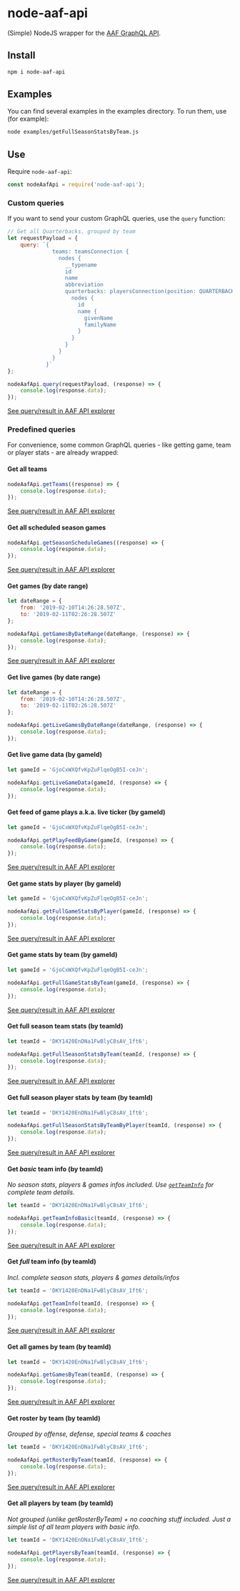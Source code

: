 # node-aaf-api

(Simple) NodeJS wrapper for the [AAF GraphQL API](https://aaf.engineering/introducing-the-aaf-graphql-api/).

## Install

```sh
npm i node-aaf-api
```

## Examples

You can find several examples in the examples directory. To run them, use (for example):

```sh
node examples/getFullSeasonStatsByTeam.js
```

## Use

Require `node-aaf-api`:

```js
const nodeAafApi = require('node-aaf-api');
```

### Custom queries

If you want to send your custom GraphQL queries, use the `query` function:

```js
// Get all Quarterbacks, grouped by team
let requestPayload = {
    query: `{
              teams: teamsConnection {
                nodes {
                  __typename
                  id
                  name
                  abbreviation
                  quarterbacks: playersConnection(position: QUARTERBACK) {
                    nodes {
                      id
                      name {
                        givenName
                        familyName
                      }
                    }
                  }
                }
              }
            }`
};

nodeAafApi.query(requestPayload, (response) => {
    console.log(response.data);
});
```

[See query/result in AAF API explorer][explorer_query]

### Predefined queries

For convenience, some common GraphQL queries - like getting game, team or player stats - are already wrapped:

#### Get all teams

```js
nodeAafApi.getTeams((response) => {
    console.log(response.data);
});
```

[See query/result in AAF API explorer][explorer_getTeams]

#### Get all scheduled season games

```js
nodeAafApi.getSeasonScheduleGames((response) => {
    console.log(response.data);
});
```

[See query/result in AAF API explorer][explorer_getSeasonScheduleGames]

#### Get games (by date range)

```js
let dateRange = {
    from: '2019-02-10T14:26:28.507Z',
    to: '2019-02-11T02:26:28.507Z'
};

nodeAafApi.getGamesByDateRange(dateRange, (response) => {
    console.log(response.data);
});
```

[See query/result in AAF API explorer][explorer_getGamesByDateRange]

#### Get live games (by date range)

```js
let dateRange = {
    from: '2019-02-10T14:26:28.507Z',
    to: '2019-02-11T02:26:28.507Z'
};

nodeAafApi.getLiveGamesByDateRange(dateRange, (response) => {
    console.log(response.data);
});
```

#### Get live game data (by gameId)

```js
let gameId = 'GjoCxWXQfvKpZuFlqeOgB5I-ceJn';

nodeAafApi.getLiveGameData(gameId, (response) => {
    console.log(response.data);
});
```

#### Get feed of game plays a.k.a. live ticker (by gameId)

```js
let gameId = 'GjoCxWXQfvKpZuFlqeOgB5I-ceJn';

nodeAafApi.getPlayFeedByGame(gameId, (response) => {
    console.log(response.data);
});
```

[See query/result in AAF API explorer][explorer_getPlayFeedByGame]

#### Get game stats by player (by gameId)

```js
let gameId = 'GjoCxWXQfvKpZuFlqeOgB5I-ceJn';

nodeAafApi.getFullGameStatsByPlayer(gameId, (response) => {
    console.log(response.data);
});
```

[See query/result in AAF API explorer][explorer_getFullGameStatsByPlayer]

#### Get game stats by team (by gameId)

```js
let gameId = 'GjoCxWXQfvKpZuFlqeOgB5I-ceJn';

nodeAafApi.getFullGameStatsByTeam(gameId, (response) => {
    console.log(response.data);
});
```

[See query/result in AAF API explorer][explorer_getFullGameStatsByTeam]

#### Get full season team stats (by teamId)

```js
let teamId = 'DKY1420EnDNa1FwBlyC8sAV_1ft6';

nodeAafApi.getFullSeasonStatsByTeam(teamId, (response) => {
    console.log(response.data);
});
```

[See query/result in AAF API explorer][explorer_getFullSeasonStatsByTeam]

#### Get full season player stats by team (by teamId)

```js
let teamId = 'DKY1420EnDNa1FwBlyC8sAV_1ft6';

nodeAafApi.getFullSeasonStatsByTeamByPlayer(teamId, (response) => {
    console.log(response.data);
});
```

[See query/result in AAF API explorer][explorer_getFullSeasonStatsByTeamByPlayer]

#### Get _basic_ team info (by teamId)

_No season stats, players & games infos included. Use [`getTeamInfo`](#get-full-team-info-by-teamid) for complete team details._

```js
let teamId = 'DKY1420EnDNa1FwBlyC8sAV_1ft6';

nodeAafApi.getTeamInfoBasic(teamId, (response) => {
    console.log(response.data);
});
```

[See query/result in AAF API explorer][explorer_getTeamInfoBasic]

#### Get _full_ team info (by teamId)

_Incl. complete season stats, players & games details/infos_

```js
let teamId = 'DKY1420EnDNa1FwBlyC8sAV_1ft6';

nodeAafApi.getTeamInfo(teamId, (response) => {
    console.log(response.data);
});
```

[See query/result in AAF API explorer][explorer_getTeamInfo]

#### Get all games by team (by teamId)

```js
let teamId = 'DKY1420EnDNa1FwBlyC8sAV_1ft6';

nodeAafApi.getGamesByTeam(teamId, (response) => {
    console.log(response.data);
});
```

[See query/result in AAF API explorer][explorer_getGamesByTeam]

#### Get roster by team (by teamId)

_Grouped by offense, defense, special teams & coaches_

```js
let teamId = 'DKY1420EnDNa1FwBlyC8sAV_1ft6';

nodeAafApi.getRosterByTeam(teamId, (response) => {
    console.log(response.data);
});
```

[See query/result in AAF API explorer][explorer_getRosterByTeam]

#### Get all players by team (by teamId)

_Not grouped (unlike getRosterByTeam) + no coaching stuff included. Just a simple list of all team players with basic info._

```js
let teamId = 'DKY1420EnDNa1FwBlyC8sAV_1ft6';

nodeAafApi.getPlayersByTeam(teamId, (response) => {
    console.log(response.data);
});
```

[See query/result in AAF API explorer][explorer_getPlayersByTeam]


[explorer_query]: https://api.platform.aaf.com/#query=%7B%0A%20%20teams%3A%20teamsConnection%20%7B%0A%20%20%20%20nodes%20%7B%0A%20%20%20%20%20%20__typename%0A%20%20%20%20%20%20id%0A%20%20%20%20%20%20name%0A%20%20%20%20%20%20abbreviation%0A%20%20%20%20%20%20quarterbacks%3A%20playersConnection(position%3A%20QUARTERBACK)%20%7B%0A%20%20%20%20%20%20%20%20nodes%20%7B%0A%20%20%20%20%20%20%20%20%20%20id%0A%20%20%20%20%20%20%20%20%20%20name%20%7B%0A%20%20%20%20%20%20%20%20%20%20%20%20givenName%0A%20%20%20%20%20%20%20%20%20%20%20%20familyName%0A%20%20%20%20%20%20%20%20%20%20%7D%0A%20%20%20%20%20%20%20%20%7D%0A%20%20%20%20%20%20%7D%0A%20%20%20%20%7D%0A%20%20%7D%0A%7D%0A
[explorer_getTeams]: https://api.platform.aaf.com/#query=query%20getListOfTeamsQuery%20%7B%0A%20%20teams%3A%20teamsConnection%20%7B%0A%20%20%20%20nodes%20%7B%0A%20%20%20%20%20%20...team%0A%20%20%20%20%7D%0A%20%20%7D%0A%7D%0A%0Afragment%20team%20on%20Team%20%7B%0A%20%20id%0A%20%20name%0A%20%20nickname%0A%20%20regionName%0A%20%20abbreviation%0A%20%20colors%0A%20%20avatar%20%7B%0A%20%20%20%20url%0A%20%20%7D%0A%20%20logo%20%7B%0A%20%20%20%20url%0A%20%20%7D%0A%20%20division%20%7B%0A%20%20%20%20id%0A%20%20%20%20name%0A%20%20%7D%0A%20%20seasonRecord%3A%20seasonsConnection(last%3A%201)%20%7B%0A%20%20%20%20edges%20%7B%0A%20%20%20%20%20%20stats%20%7B%0A%20%20%20%20%20%20%20%20gamesWon%0A%20%20%20%20%20%20%20%20gamesLost%0A%20%20%20%20%20%20%20%20gamesPlayed%0A%20%20%20%20%20%20%7D%0A%20%20%20%20%7D%0A%20%20%7D%0A%20%20__typename%0A%7D%0A&operationName=getListOfTeamsQuery
[explorer_getSeasonScheduleGames]: https://api.platform.aaf.com/#query=query%20getSeasonScheduleGamesQuery%20%7B%0A%20%20seasons%3A%20seasonsConnection(last%3A%201)%20%7B%0A%20%20%20%20nodes%20%7B%0A%20%20%20%20%20%20id%0A%20%20%20%20%20%20name%0A%20%20%20%20%20%20games%3A%20gamesConnection(first%3A%2060)%20%7B%0A%20%20%20%20%20%20%20%20nodes%20%7B%0A%20%20%20%20%20%20%20%20%20%20...game%0A%20%20%20%20%20%20%20%20%20%20__typename%0A%20%20%20%20%20%20%20%20%7D%0A%20%20%20%20%20%20%7D%0A%20%20%20%20%20%20__typename%0A%20%20%20%20%7D%0A%20%20%7D%0A%7D%0A%0Afragment%20game%20on%20Game%20%7B%0A%20%20id%0A%20%20timeToBeDetermined%0A%20%20subseason%0A%20%20time%0A%20%20clock%20%7B%0A%20%20%20%20seconds%0A%20%20%20%20time%0A%20%20%20%20__typename%0A%20%20%7D%0A%20%20homeTeam%20%7B%0A%20%20%20%20...team%0A%20%20%7D%0A%20%20awayTeam%20%7B%0A%20%20%20%20...team%0A%20%20%7D%0A%20%20status%20%7B%0A%20%20%20%20awayTeamPoints%0A%20%20%20%20homeTeamPoints%0A%20%20%20%20quarter%0A%20%20%20%20time%0A%20%20%20%20down%0A%20%20%20%20yardsToGo%0A%20%20%20%20phase%0A%20%20%20%20possession%0A%20%20%7D%0A%20%20stadium%20%7B%0A%20%20%20%20id%0A%20%20%20%20name%0A%20%20%20%20address%20%7B%0A%20%20%20%20%20%20postalCode%0A%20%20%20%20%20%20locality%0A%20%20%20%20%20%20administrativeArea%0A%20%20%20%20%20%20line1%0A%20%20%20%20%20%20line2%0A%20%20%20%20%20%20countryCode%0A%20%20%20%20%7D%0A%20%20%7D%0A%20%20ticketingWebsiteURL%0A%20%20availability%20%7B%0A%20%20%20%20shortName%0A%20%20%20%20url%0A%20%20%7D%0A%20%20avStreams%20%7B%0A%20%20%20%20hlsMasterPlaylistURL%0A%20%20%7D%0A%20%20hlsMasterPlaylistURL%0A%20%20__typename%0A%7D%0A%0Afragment%20team%20on%20Team%20%7B%0A%20%20id%0A%20%20name%0A%20%20nickname%0A%20%20regionName%0A%20%20abbreviation%0A%20%20colors%0A%20%20avatar%20%7B%0A%20%20%20%20url%0A%20%20%7D%0A%20%20logo%20%7B%0A%20%20%20%20url%0A%20%20%7D%0A%20%20division%20%7B%0A%20%20%20%20id%0A%20%20%20%20name%0A%20%20%7D%0A%20%20seasonRecord%3A%20seasonsConnection(last%3A%201)%20%7B%0A%20%20%20%20edges%20%7B%0A%20%20%20%20%20%20stats%20%7B%0A%20%20%20%20%20%20%20%20gamesWon%0A%20%20%20%20%20%20%20%20gamesLost%0A%20%20%20%20%20%20%20%20gamesPlayed%0A%20%20%20%20%20%20%7D%0A%20%20%20%20%7D%0A%20%20%7D%0A%20%20__typename%0A%7D%0A&operationName=getSeasonScheduleGamesQuery
[explorer_getGamesByDateRange]: https://api.platform.aaf.com/#query=query%20getListOfGameQuery%20%7B%0A%20%20games%3A%20gamesConnection(first%3A%2050%2C%20atOrAfterTime%3A%20%222019-02-10T23%3A00%3A00.000Z%22%2C%20beforeTime%3A%20%222019-03-31T22%3A59%3A59.999Z%22)%20%7B%0A%20%20%20%20nodes%20%7B%0A%20%20%20%20%20%20...game%0A%20%20%20%20%7D%0A%20%20%20%20__typename%0A%20%20%7D%0A%7D%0A%0Afragment%20game%20on%20Game%20%7B%0A%20%20id%0A%20%20timeToBeDetermined%0A%20%20subseason%0A%20%20time%0A%20%20clock%20%7B%0A%20%20%20%20seconds%0A%20%20%20%20time%0A%20%20%20%20__typename%0A%20%20%7D%0A%20%20homeTeam%20%7B%0A%20%20%20%20...team%0A%20%20%7D%0A%20%20awayTeam%20%7B%0A%20%20%20%20...team%0A%20%20%7D%0A%20%20status%20%7B%0A%20%20%20%20awayTeamPoints%0A%20%20%20%20homeTeamPoints%0A%20%20%20%20quarter%0A%20%20%20%20time%0A%20%20%20%20down%0A%20%20%20%20yardsToGo%0A%20%20%20%20phase%0A%20%20%20%20possession%0A%20%20%7D%0A%20%20stadium%20%7B%0A%20%20%20%20id%0A%20%20%20%20name%0A%20%20%20%20address%20%7B%0A%20%20%20%20%20%20postalCode%0A%20%20%20%20%20%20locality%0A%20%20%20%20%20%20administrativeArea%0A%20%20%20%20%20%20line1%0A%20%20%20%20%20%20line2%0A%20%20%20%20%20%20countryCode%0A%20%20%20%20%7D%0A%20%20%7D%0A%20%20ticketingWebsiteURL%0A%20%20availability%20%7B%0A%20%20%20%20shortName%0A%20%20%20%20url%0A%20%20%7D%0A%20%20avStreams%20%7B%0A%20%20%20%20hlsMasterPlaylistURL%0A%20%20%7D%0A%20%20hlsMasterPlaylistURL%0A%20%20__typename%0A%7D%0A%0Afragment%20team%20on%20Team%20%7B%0A%20%20id%0A%20%20name%0A%20%20nickname%0A%20%20regionName%0A%20%20abbreviation%0A%20%20colors%0A%20%20avatar%20%7B%0A%20%20%20%20url%0A%20%20%7D%0A%20%20logo%20%7B%0A%20%20%20%20url%0A%20%20%7D%0A%20%20division%20%7B%0A%20%20%20%20id%0A%20%20%20%20name%0A%20%20%7D%0A%20%20seasonRecord%3A%20seasonsConnection(last%3A%201)%20%7B%0A%20%20%20%20edges%20%7B%0A%20%20%20%20%20%20stats%20%7B%0A%20%20%20%20%20%20%20%20gamesWon%0A%20%20%20%20%20%20%20%20gamesLost%0A%20%20%20%20%20%20%20%20gamesPlayed%0A%20%20%20%20%20%20%7D%0A%20%20%20%20%7D%0A%20%20%7D%0A%20%20__typename%0A%7D%0A&operationName=getListOfGameQuery
[explorer_getPlayFeedByGame]: https://api.platform.aaf.com/#operationName=getPlayFeedByGame&query=query%20getPlayFeedByGame%20%7B%0A%20%20node(id%3A%20%22GjoCxWXQfvKpZuFlqeOgB5I-ceJn%22)%20%7B%0A%20%20%20%20...%20on%20Game%20%7B%0A%20%20%20%20%20%20__typename%0A%20%20%20%20%20%20id%0A%20%20%20%20%20%20homeTeam%20%7B%0A%20%20%20%20%20%20%20%20...teamIdNameAbbr%0A%20%20%20%20%20%20%7D%0A%20%20%20%20%20%20awayTeam%20%7B%0A%20%20%20%20%20%20%20%20...teamIdNameAbbr%0A%20%20%20%20%20%20%7D%0A%20%20%20%20%20%20plays%3A%20playsConnection(first%3A%201000)%20%7B%0A%20%20%20%20%20%20%20%20nodes%20%7B%0A%20%20%20%20%20%20%20%20%20%20...liveGamePlayFragment%0A%20%20%20%20%20%20%20%20%7D%0A%20%20%20%20%20%20%7D%0A%20%20%20%20%20%20subseason%0A%20%20%20%20%20%20status%20%7B%0A%20%20%20%20%20%20%20%20homeTeamPoints%0A%20%20%20%20%20%20%20%20awayTeamPoints%0A%20%20%20%20%20%20%20%20phase%0A%20%20%20%20%20%20%7D%0A%20%20%20%20%20%20time%0A%20%20%20%20%7D%0A%20%20%7D%0A%7D%0A%0Afragment%20liveGamePlayFragment%20on%20Play%20%7B%0A%20%20time%0A%20%20description%0A%20%20isComplete%0A%20%20down%0A%20%20yardsToGo%0A%20%20isConversion%0A%20%20gameClockSeconds%0A%20%20possession%0A%20%20quarter%0A%20%20yardLineTeam%0A%20%20yardLine%0A%20%20sequence%0A%20%20__typename%0A%7D%0A%0Afragment%20teamIdNameAbbr%20on%20Team%20%7B%0A%20%20id%0A%20%20name%0A%20%20abbreviation%0A%7D%0A
[explorer_getFullGameStatsByPlayer]: https://api.platform.aaf.com/#operationName=getFullGameStatsByPlayer&query=query%20getFullGameStatsByPlayer%20%7B%0A%20%20node(id%3A%20%22GjoCxWXQfvKpZuFlqeOgB5I-ceJn%22)%20%7B%0A%20%20%20%20...%20on%20Game%20%7B%0A%20%20%20%20%20%20__typename%0A%20%20%20%20%20%20id%0A%20%20%20%20%20%20homeTeam%20%7B%0A%20%20%20%20%20%20%20%20...teamIdNameAbbr%0A%20%20%20%20%20%20%7D%0A%20%20%20%20%20%20awayTeam%20%7B%0A%20%20%20%20%20%20%20%20...teamIdNameAbbr%0A%20%20%20%20%20%20%7D%0A%20%20%20%20%20%20subseason%0A%20%20%20%20%20%20status%20%7B%0A%20%20%20%20%20%20%20%20homeTeamPoints%0A%20%20%20%20%20%20%20%20awayTeamPoints%0A%20%20%20%20%20%20%20%20phase%0A%20%20%20%20%20%20%7D%0A%20%20%20%20%20%20time%0A%20%20%20%20%20%20players%3A%20playersConnection(first%3A%20500)%20%7B%0A%20%20%20%20%20%20%20%20edges%20%7B%0A%20%20%20%20%20%20%20%20%20%20node%20%7B%0A%20%20%20%20%20%20%20%20%20%20%20%20...player%0A%20%20%20%20%20%20%20%20%20%20%7D%0A%20%20%20%20%20%20%20%20%20%20team%20%7B%0A%20%20%20%20%20%20%20%20%20%20%20%20...teamIdNameAbbr%0A%20%20%20%20%20%20%20%20%20%20%7D%0A%20%20%20%20%20%20%20%20%20%20stats%20%7B%0A%20%20%20%20%20%20%20%20%20%20%20%20...playerStats%0A%20%20%20%20%20%20%20%20%20%20%7D%0A%20%20%20%20%20%20%20%20%7D%0A%20%20%20%20%20%20%7D%0A%20%20%20%20%7D%0A%20%20%7D%0A%7D%0A%0Afragment%20teamIdNameAbbr%20on%20Team%20%7B%0A%20%20id%0A%20%20name%0A%20%20abbreviation%0A%7D%0A%0Afragment%20player%20on%20Player%20%7B%0A%20%20id%0A%20%20avatar%20%7B%0A%20%20%20%20url%0A%20%20%7D%0A%20%20name%20%7B%0A%20%20%20%20givenName%0A%20%20%20%20familyName%0A%20%20%7D%0A%20%20platoon%0A%20%20position%0A%20%20jerseyNumber%0A%20%20heightMillimeters%0A%20%20weightGrams%0A%7D%0A%0Afragment%20playerStats%20on%20PlayerStats%20%7B%0A%20%20assistedTackles%0A%20%20fieldGoalsAttempted%0A%20%20fieldGoalsBlocked%0A%20%20fieldGoalsLongestMade%0A%20%20fieldGoalsMade%0A%20%20fumbles%0A%20%20fumblesRecovered%0A%20%20gamesPlayed%0A%20%20interceptionReturns%0A%20%20miscellaneousAssistedTackles%0A%20%20miscellaneousFumblesRecovered%0A%20%20miscellaneousOpponentFumblesForced%0A%20%20miscellaneousOpponentFumblesRecovered%0A%20%20miscellaneousOwnFumblesRecovered%0A%20%20miscellaneousTackleAssists%0A%20%20miscellaneousTackles%0A%20%20opponentFumblesForced%0A%20%20opponentFumblesRecovered%0A%20%20opposingFieldGoalsBlocked%0A%20%20ownFumblesRecovered%0A%20%20passDefenses%0A%20%20passesAttempted%0A%20%20passesCompleted%0A%20%20passesIntercepted%0A%20%20passingTouchdowns%0A%20%20passingYards%0A%20%20puntingLongestKick%0A%20%20puntingYards%0A%20%20puntingYardsNet%0A%20%20puntsAttempted%0A%20%20quarterbackHits%0A%20%20receivingLongestGain%0A%20%20receivingTouchdowns%0A%20%20receivingYards%0A%20%20receptions%0A%20%20rushesAttempted%0A%20%20rushingLongestGain%0A%20%20rushingTouchdowns%0A%20%20rushingYards%0A%20%20sackYardsGained%0A%20%20sacks%0A%20%20specialTeamsAssistedTackles%0A%20%20specialTeamsFumblesRecovered%0A%20%20specialTeamsOpponentFumblesForced%0A%20%20specialTeamsOpponentFumblesRecovered%0A%20%20specialTeamsOwnFumblesRecovered%0A%20%20specialTeamsTackleAssists%0A%20%20specialTeamsTackles%0A%20%20tackleAssists%0A%20%20tackles%0A%20%20tacklesForLoss%0A%20%20timesSacked%0A%20%20twoPointConversionsCompleted%0A%20%20__typename%0A%7D%0A
[explorer_getFullGameStatsByTeam]: https://api.platform.aaf.com/#operationName=getFullGameStatsByTeam&query=query%20getFullGameStatsByTeam%20%7B%0A%20%20node(id%3A%20%22GjoCxWXQfvKpZuFlqeOgB5I-ceJn%22)%20%7B%0A%20%20%20%20...%20on%20Game%20%7B%0A%20%20%20%20%20%20__typename%0A%20%20%20%20%20%20id%0A%20%20%20%20%20%20homeTeam%20%7B%0A%20%20%20%20%20%20%20%20...teamIdNameAbbr%0A%20%20%20%20%20%20%7D%0A%20%20%20%20%20%20homeTeamEdge%20%7B%0A%20%20%20%20%20%20%20%20...teamEdge%0A%20%20%20%20%20%20%7D%0A%20%20%20%20%20%20awayTeam%20%7B%0A%20%20%20%20%20%20%20%20...teamIdNameAbbr%0A%20%20%20%20%20%20%7D%0A%20%20%20%20%20%20awayTeamEdge%20%7B%0A%20%20%20%20%20%20%20%20...teamEdge%0A%20%20%20%20%20%20%7D%0A%20%20%20%20%20%20subseason%0A%20%20%20%20%20%20status%20%7B%0A%20%20%20%20%20%20%20%20homeTeamPoints%0A%20%20%20%20%20%20%20%20awayTeamPoints%0A%20%20%20%20%20%20%20%20phase%0A%20%20%20%20%20%20%7D%0A%20%20%20%20%20%20time%0A%20%20%20%20%7D%0A%20%20%7D%0A%7D%0A%0Afragment%20teamIdNameAbbr%20on%20Team%20%7B%0A%20%20id%0A%20%20name%0A%20%20abbreviation%0A%7D%0A%0Afragment%20teamEdge%20on%20GameTeamEdge%20%7B%0A%20%20stats%20%7B%0A%20%20%20%20gamesWon%0A%20%20%20%20gamesLost%0A%20%20%20%20gamesPlayed%0A%20%20%20%20points%0A%20%20%20%20rushingPlays%0A%20%20%20%20rushingYardsNet%0A%20%20%20%20passingPlays%0A%20%20%20%20passesAttempted%0A%20%20%20%20passesCompleted%0A%20%20%20%20passesIntercepted%0A%20%20%20%20passingYardsNet%0A%20%20%20%20passingYardsGross%0A%20%20%20%20firstDownsByPassing%0A%20%20%20%20firstDownsByPenalty%0A%20%20%20%20firstDownsByRushing%0A%20%20%20%20thirdDownsConverted%0A%20%20%20%20thirdDownsUnconverted%0A%20%20%20%20fourthDownsConverted%0A%20%20%20%20fourthDownsUnconverted%0A%20%20%20%20fumbles%0A%20%20%20%20ownFumblesRecovered%0A%20%20%20%20turnovers%0A%20%20%20%20timesSacked%0A%20%20%20%20sackYardsLost%0A%20%20%20%20averageYardsPerPlay%0A%20%20%20%20averageTimeOfPossessionPerGameMilliseconds%0A%20%20%20%20timeOfPossessionMilliseconds%0A%20%20%20%20twoPointConversionsAttempted%0A%20%20%20%20twoPointConversionsCompleted%0A%20%20%20%20twoPointConversionCompletionPercentage%0A%20%20%20%20interceptionReturns%0A%20%20%7D%0A%7D%0A
[explorer_getFullSeasonStatsByTeam]: https://api.platform.aaf.com/#operationName=getFullGameStatsByTeam&query=query%20getFullGameStatsByTeam%20%7B%0A%20%20node(id%3A%20%22GjoCxWXQfvKpZuFlqeOgB5I-ceJn%22)%20%7B%0A%20%20%20%20...%20on%20Game%20%7B%0A%20%20%20%20%20%20__typename%0A%20%20%20%20%20%20id%0A%20%20%20%20%20%20homeTeam%20%7B%0A%20%20%20%20%20%20%20%20...teamIdNameAbbr%0A%20%20%20%20%20%20%7D%0A%20%20%20%20%20%20homeTeamEdge%20%7B%0A%20%20%20%20%20%20%20%20...teamEdge%0A%20%20%20%20%20%20%7D%0A%20%20%20%20%20%20awayTeam%20%7B%0A%20%20%20%20%20%20%20%20...teamIdNameAbbr%0A%20%20%20%20%20%20%7D%0A%20%20%20%20%20%20awayTeamEdge%20%7B%0A%20%20%20%20%20%20%20%20...teamEdge%0A%20%20%20%20%20%20%7D%0A%20%20%20%20%20%20subseason%0A%20%20%20%20%20%20status%20%7B%0A%20%20%20%20%20%20%20%20homeTeamPoints%0A%20%20%20%20%20%20%20%20awayTeamPoints%0A%20%20%20%20%20%20%20%20phase%0A%20%20%20%20%20%20%7D%0A%20%20%20%20%20%20time%0A%20%20%20%20%7D%0A%20%20%7D%0A%7D%0A%0Afragment%20teamIdNameAbbr%20on%20Team%20%7B%0A%20%20id%0A%20%20name%0A%20%20abbreviation%0A%7D%0A%0Afragment%20teamEdge%20on%20GameTeamEdge%20%7B%0A%20%20stats%20%7B%0A%20%20%20%20gamesWon%0A%20%20%20%20gamesLost%0A%20%20%20%20gamesPlayed%0A%20%20%20%20points%0A%20%20%20%20rushingPlays%0A%20%20%20%20rushingYardsNet%0A%20%20%20%20passingPlays%0A%20%20%20%20passesAttempted%0A%20%20%20%20passesCompleted%0A%20%20%20%20passesIntercepted%0A%20%20%20%20passingYardsNet%0A%20%20%20%20passingYardsGross%0A%20%20%20%20firstDownsByPassing%0A%20%20%20%20firstDownsByPenalty%0A%20%20%20%20firstDownsByRushing%0A%20%20%20%20thirdDownsConverted%0A%20%20%20%20thirdDownsUnconverted%0A%20%20%20%20fourthDownsConverted%0A%20%20%20%20fourthDownsUnconverted%0A%20%20%20%20fumbles%0A%20%20%20%20ownFumblesRecovered%0A%20%20%20%20turnovers%0A%20%20%20%20timesSacked%0A%20%20%20%20sackYardsLost%0A%20%20%20%20averageYardsPerPlay%0A%20%20%20%20averageTimeOfPossessionPerGameMilliseconds%0A%20%20%20%20timeOfPossessionMilliseconds%0A%20%20%20%20twoPointConversionsAttempted%0A%20%20%20%20twoPointConversionsCompleted%0A%20%20%20%20twoPointConversionCompletionPercentage%0A%20%20%20%20interceptionReturns%0A%20%20%7D%0A%7D%0A
[explorer_getFullSeasonStatsByTeamByPlayer]: https://api.platform.aaf.com/#operationName=getTeamPlayersSeasonStats&query=query%20getTeamPlayersSeasonStats%20%7B%0A%20%20node(id%3A%20%22DKY1420EnDNa1FwBlyC8sAV_1ft6%22)%20%7B%0A%20%20%20%20...%20on%20Team%20%7B%0A%20%20%20%20%20%20...teamIdNameAbbr%0A%20%20%20%20%20%20seasonsConnection(last%3A%201)%20%7B%0A%20%20%20%20%20%20%20%20edges%20%7B%0A%20%20%20%20%20%20%20%20%20%20stats%20%7B%0A%20%20%20%20%20%20%20%20%20%20%20%20passingYardsGross%0A%20%20%20%20%20%20%20%20%20%20%20%20passingYardsNet%0A%20%20%20%20%20%20%20%20%20%20%20%20rushingYardsNet%0A%20%20%20%20%20%20%20%20%20%20%20%20gamesWon%0A%20%20%20%20%20%20%20%20%20%20%20%20gamesLost%0A%20%20%20%20%20%20%20%20%20%20%20%20gamesPlayed%0A%20%20%20%20%20%20%20%20%20%20%20%20__typename%0A%20%20%20%20%20%20%20%20%20%20%7D%0A%20%20%20%20%20%20%20%20%20%20__typename%0A%20%20%20%20%20%20%20%20%7D%0A%20%20%20%20%20%20%20%20__typename%0A%20%20%20%20%20%20%7D%0A%20%20%20%20%20%20players%3A%20playersConnection(first%3A%201000)%20%7B%0A%20%20%20%20%20%20%20%20nodes%20%7B%0A%20%20%20%20%20%20%20%20%20%20...player%0A%20%20%20%20%20%20%20%20%20%20seasonsConnection(last%3A%201)%20%7B%0A%20%20%20%20%20%20%20%20%20%20%20%20edges%20%7B%0A%20%20%20%20%20%20%20%20%20%20%20%20%20%20stats%20%7B%0A%20%20%20%20%20%20%20%20%20%20%20%20%20%20%20%20...playerStats%0A%20%20%20%20%20%20%20%20%20%20%20%20%20%20%20%20__typename%0A%20%20%20%20%20%20%20%20%20%20%20%20%20%20%7D%0A%20%20%20%20%20%20%20%20%20%20%20%20%20%20__typename%0A%20%20%20%20%20%20%20%20%20%20%20%20%7D%0A%20%20%20%20%20%20%20%20%20%20%20%20__typename%0A%20%20%20%20%20%20%20%20%20%20%7D%0A%20%20%20%20%20%20%20%20%20%20__typename%0A%20%20%20%20%20%20%20%20%7D%0A%20%20%20%20%20%20%20%20__typename%0A%20%20%20%20%20%20%7D%0A%20%20%20%20%20%20__typename%0A%20%20%20%20%7D%0A%20%20%20%20__typename%0A%20%20%7D%0A%7D%0A%0Afragment%20teamIdNameAbbr%20on%20Team%20%7B%0A%20%20id%0A%20%20name%0A%20%20abbreviation%0A%7D%0A%0Afragment%20player%20on%20Player%20%7B%0A%20%20id%0A%20%20avatar%20%7B%0A%20%20%20%20url%0A%20%20%7D%0A%20%20name%20%7B%0A%20%20%20%20givenName%0A%20%20%20%20familyName%0A%20%20%7D%0A%20%20platoon%0A%20%20position%0A%20%20jerseyNumber%0A%20%20heightMillimeters%0A%20%20weightGrams%0A%7D%0A%0Afragment%20playerStats%20on%20PlayerStats%20%7B%0A%20%20assistedTackles%0A%20%20fieldGoalsAttempted%0A%20%20fieldGoalsBlocked%0A%20%20fieldGoalsLongestMade%0A%20%20fieldGoalsMade%0A%20%20fumbles%0A%20%20fumblesRecovered%0A%20%20gamesPlayed%0A%20%20interceptionReturns%0A%20%20miscellaneousAssistedTackles%0A%20%20miscellaneousFumblesRecovered%0A%20%20miscellaneousOpponentFumblesForced%0A%20%20miscellaneousOpponentFumblesRecovered%0A%20%20miscellaneousOwnFumblesRecovered%0A%20%20miscellaneousTackleAssists%0A%20%20miscellaneousTackles%0A%20%20opponentFumblesForced%0A%20%20opponentFumblesRecovered%0A%20%20opposingFieldGoalsBlocked%0A%20%20ownFumblesRecovered%0A%20%20passDefenses%0A%20%20passesAttempted%0A%20%20passesCompleted%0A%20%20passesIntercepted%0A%20%20passingTouchdowns%0A%20%20passingYards%0A%20%20puntingLongestKick%0A%20%20puntingYards%0A%20%20puntingYardsNet%0A%20%20puntsAttempted%0A%20%20quarterbackHits%0A%20%20receivingLongestGain%0A%20%20receivingTouchdowns%0A%20%20receivingYards%0A%20%20receptions%0A%20%20rushesAttempted%0A%20%20rushingLongestGain%0A%20%20rushingTouchdowns%0A%20%20rushingYards%0A%20%20sackYardsGained%0A%20%20sacks%0A%20%20specialTeamsAssistedTackles%0A%20%20specialTeamsFumblesRecovered%0A%20%20specialTeamsOpponentFumblesForced%0A%20%20specialTeamsOpponentFumblesRecovered%0A%20%20specialTeamsOwnFumblesRecovered%0A%20%20specialTeamsTackleAssists%0A%20%20specialTeamsTackles%0A%20%20tackleAssists%0A%20%20tackles%0A%20%20tacklesForLoss%0A%20%20timesSacked%0A%20%20twoPointConversionsCompleted%0A%20%20__typename%0A%7D%0A
[explorer_getTeamInfoBasic]: https://api.platform.aaf.com/#operationName=getTeamInfoBasic&query=query%20getTeamInfoBasic%20%7B%0A%20%20node(id%3A%20%22DKY1420EnDNa1FwBlyC8sAV_1ft6%22)%20%7B%0A%20%20%20%20...%20on%20Team%20%7B%0A%20%20%20%20%20%20...teamInformationFragment%0A%20%20%20%20%20%20__typename%0A%20%20%20%20%7D%0A%20%20%7D%0A%7D%0A%0Afragment%20teamInformationFragment%20on%20Team%20%7B%0A%20%20...team%0A%20%20facebookHandle%0A%20%20twitterHandle%0A%20%20instagramHandle%0A%20%20shopWebsiteURL%0A%20%20coach%20%7B%0A%20%20%20%20id%0A%20%20%20%20name%20%7B%0A%20%20%20%20%20%20givenName%0A%20%20%20%20%20%20familyName%0A%20%20%20%20%7D%0A%20%20%20%20title%0A%20%20%7D%0A%20%20stadium%20%7B%0A%20%20%20%20id%0A%20%20%20%20name%0A%20%20%7D%0A%20%20__typename%0A%7D%0A%0Afragment%20team%20on%20Team%20%7B%0A%20%20id%0A%20%20name%0A%20%20nickname%0A%20%20regionName%0A%20%20abbreviation%0A%20%20colors%0A%20%20avatar%20%7B%0A%20%20%20%20url%0A%20%20%7D%0A%20%20logo%20%7B%0A%20%20%20%20url%0A%20%20%7D%0A%20%20division%20%7B%0A%20%20%20%20id%0A%20%20%20%20name%0A%20%20%7D%0A%20%20seasonRecord%3A%20seasonsConnection(last%3A%201)%20%7B%0A%20%20%20%20edges%20%7B%0A%20%20%20%20%20%20stats%20%7B%0A%20%20%20%20%20%20%20%20gamesWon%0A%20%20%20%20%20%20%20%20gamesLost%0A%20%20%20%20%20%20%20%20gamesPlayed%0A%20%20%20%20%20%20%7D%0A%20%20%20%20%7D%0A%20%20%7D%0A%20%20__typename%0A%7D%0A
[explorer_getTeamInfo]: https://api.platform.aaf.com/#operationName=getTeamInfo&query=query%20getTeamInfo%20%7B%0A%20%20node(id%3A%20%22DKY1420EnDNa1FwBlyC8sAV_1ft6%22)%20%7B%0A%20%20%20%20...%20on%20Team%20%7B%0A%20%20%20%20%20%20...teamInformationFragment%0A%20%20%20%20%20%20__typename%0A%20%20%20%20%7D%0A%20%20%20%20__typename%0A%20%20%7D%0A%7D%0A%0Afragment%20teamInformationFragment%20on%20Team%20%7B%0A%20%20...team%0A%20%20facebookHandle%0A%20%20twitterHandle%0A%20%20instagramHandle%0A%20%20shopWebsiteURL%0A%20%20lightWordmark%3A%20wordmark(style%3A%20LIGHT_BACKGROUND)%20%7B%0A%20%20%20%20url%0A%20%20%7D%0A%20%20darkWordmark%3A%20wordmark(style%3A%20DARK_BACKGROUND)%20%7B%0A%20%20%20%20url%0A%20%20%7D%0A%20%20coach%20%7B%0A%20%20%20%20id%0A%20%20%20%20name%20%7B%0A%20%20%20%20%20%20givenName%0A%20%20%20%20%20%20familyName%0A%20%20%20%20%7D%0A%20%20%20%20title%0A%20%20%7D%0A%20%20stadium%20%7B%0A%20%20%20%20id%0A%20%20%20%20name%0A%20%20%20%20address%20%7B%0A%20%20%20%20%20%20postalCode%0A%20%20%20%20%20%20locality%0A%20%20%20%20%20%20administrativeArea%0A%20%20%20%20%20%20line1%0A%20%20%20%20%20%20line2%0A%20%20%20%20%20%20countryCode%0A%20%20%20%20%7D%0A%20%20%7D%0A%20%20games%3A%20gamesConnection%20%7B%0A%20%20%20%20edges%20%7B%0A%20%20%20%20%20%20node%20%7B%0A%20%20%20%20%20%20%20%20...game%0A%20%20%20%20%20%20%7D%0A%20%20%20%20%7D%0A%20%20%7D%0A%20%20players%3A%20playersConnection(first%3A%20500)%20%7B%0A%20%20%20%20edges%20%7B%0A%20%20%20%20%20%20node%20%7B%0A%20%20%20%20%20%20%20%20...player%0A%20%20%20%20%20%20%7D%0A%20%20%20%20%7D%0A%20%20%7D%0A%20%20seasonStats%3A%20seasonsConnection(last%3A%201)%20%7B%0A%20%20%20%20edges%20%7B%0A%20%20%20%20%20%20stats%20%7B%0A%20%20%20%20%20%20%20%20gamesWon%0A%20%20%20%20%20%20%20%20gamesLost%0A%20%20%20%20%20%20%20%20gamesPlayed%0A%20%20%20%20%20%20%20%20rushingPlays%0A%20%20%20%20%20%20%20%20rushingYardsNet%0A%20%20%20%20%20%20%20%20passingPlays%0A%20%20%20%20%20%20%20%20passesAttempted%0A%20%20%20%20%20%20%20%20passesCompleted%0A%20%20%20%20%20%20%20%20passesIntercepted%0A%20%20%20%20%20%20%20%20passingYardsNet%0A%20%20%20%20%20%20%20%20passingYardsGross%0A%20%20%20%20%20%20%20%20firstDownsByPassing%0A%20%20%20%20%20%20%20%20firstDownsByPenalty%0A%20%20%20%20%20%20%20%20firstDownsByRushing%0A%20%20%20%20%20%20%20%20thirdDownsConverted%0A%20%20%20%20%20%20%20%20thirdDownsUnconverted%0A%20%20%20%20%20%20%20%20fourthDownsConverted%0A%20%20%20%20%20%20%20%20fourthDownsUnconverted%0A%20%20%20%20%20%20%20%20fumbles%0A%20%20%20%20%20%20%20%20ownFumblesRecovered%0A%20%20%20%20%20%20%20%20turnovers%0A%20%20%20%20%20%20%20%20timesSacked%0A%20%20%20%20%20%20%20%20sackYardsLost%0A%20%20%20%20%20%20%20%20averageYardsPerPlay%0A%20%20%20%20%20%20%20%20averagePointsPerGame%0A%20%20%20%20%20%20%20%20averageTurnoversPerGame%0A%20%20%20%20%20%20%20%20averageTimesSackedPerGame%0A%20%20%20%20%20%20%20%20averagePassingYardsNetPerGame%0A%20%20%20%20%20%20%20%20averageRushingYardsNetPerGame%0A%20%20%20%20%20%20%20%20averageTimeOfPossessionPerGameMilliseconds%0A%20%20%20%20%20%20%20%20timeOfPossessionMilliseconds%0A%20%20%20%20%20%20%20%20twoPointConversionsAttempted%0A%20%20%20%20%20%20%20%20twoPointConversionsCompleted%0A%20%20%20%20%20%20%20%20twoPointConversionCompletionPercentage%0A%20%20%20%20%20%20%20%20points%0A%20%20%20%20%20%20%7D%0A%20%20%20%20%7D%0A%20%20%7D%0A%20%20__typename%0A%7D%0A%0Afragment%20team%20on%20Team%20%7B%0A%20%20id%0A%20%20name%0A%20%20nickname%0A%20%20regionName%0A%20%20abbreviation%0A%20%20colors%0A%20%20avatar%20%7B%0A%20%20%20%20url%0A%20%20%7D%0A%20%20logo%20%7B%0A%20%20%20%20url%0A%20%20%7D%0A%20%20division%20%7B%0A%20%20%20%20id%0A%20%20%20%20name%0A%20%20%7D%0A%20%20seasonRecord%3A%20seasonsConnection(last%3A%201)%20%7B%0A%20%20%20%20edges%20%7B%0A%20%20%20%20%20%20stats%20%7B%0A%20%20%20%20%20%20%20%20gamesWon%0A%20%20%20%20%20%20%20%20gamesLost%0A%20%20%20%20%20%20%20%20gamesPlayed%0A%20%20%20%20%20%20%7D%0A%20%20%20%20%7D%0A%20%20%7D%0A%20%20__typename%0A%7D%0A%0Afragment%20game%20on%20Game%20%7B%0A%20%20id%0A%20%20timeToBeDetermined%0A%20%20subseason%0A%20%20time%0A%20%20clock%20%7B%0A%20%20%20%20seconds%0A%20%20%20%20time%0A%20%20%20%20__typename%0A%20%20%7D%0A%20%20homeTeam%20%7B%0A%20%20%20%20...team%0A%20%20%7D%0A%20%20awayTeam%20%7B%0A%20%20%20%20...team%0A%20%20%7D%0A%20%20status%20%7B%0A%20%20%20%20awayTeamPoints%0A%20%20%20%20homeTeamPoints%0A%20%20%20%20quarter%0A%20%20%20%20time%0A%20%20%20%20down%0A%20%20%20%20yardsToGo%0A%20%20%20%20phase%0A%20%20%20%20possession%0A%20%20%7D%0A%20%20stadium%20%7B%0A%20%20%20%20id%0A%20%20%20%20name%0A%20%20%20%20address%20%7B%0A%20%20%20%20%20%20postalCode%0A%20%20%20%20%20%20locality%0A%20%20%20%20%20%20administrativeArea%0A%20%20%20%20%20%20line1%0A%20%20%20%20%20%20line2%0A%20%20%20%20%20%20countryCode%0A%20%20%20%20%7D%0A%20%20%7D%0A%20%20ticketingWebsiteURL%0A%20%20availability%20%7B%0A%20%20%20%20shortName%0A%20%20%20%20url%0A%20%20%7D%0A%20%20avStreams%20%7B%0A%20%20%20%20hlsMasterPlaylistURL%0A%20%20%7D%0A%20%20hlsMasterPlaylistURL%0A%20%20__typename%0A%7D%0A%0Afragment%20player%20on%20Player%20%7B%0A%20%20id%0A%20%20avatar%20%7B%0A%20%20%20%20url%0A%20%20%7D%0A%20%20name%20%7B%0A%20%20%20%20givenName%0A%20%20%20%20familyName%0A%20%20%7D%0A%20%20platoon%0A%20%20position%0A%20%20jerseyNumber%0A%20%20heightMillimeters%0A%20%20weightGrams%0A%7D%0A
[explorer_getGamesByTeam]: https://api.platform.aaf.com/#operationName=getGamesByTeam&query=query%20getGamesByTeam%20%7B%0A%20%20node(id%3A%20%22DKY1420EnDNa1FwBlyC8sAV_1ft6%22)%20%7B%0A%20%20%20%20...%20on%20Team%20%7B%0A%20%20%20%20%20%20...teamInformationFragment%0A%20%20%20%20%20%20seasonRecord%3A%20seasonsConnection(last%3A%201)%20%7B%0A%20%20%20%20%20%20%20%20edges%20%7B%0A%20%20%20%20%20%20%20%20%20%20stats%20%7B%0A%20%20%20%20%20%20%20%20%20%20%20%20gamesWon%0A%20%20%20%20%20%20%20%20%20%20%20%20gamesLost%0A%20%20%20%20%20%20%20%20%20%20%20%20gamesPlayed%0A%20%20%20%20%20%20%20%20%20%20%7D%0A%20%20%20%20%20%20%20%20%7D%0A%20%20%20%20%20%20%7D%0A%20%20%20%20%20%20__typename%0A%20%20%20%20%7D%0A%20%20%20%20__typename%0A%20%20%7D%0A%7D%0A%0Afragment%20teamInformationFragment%20on%20Team%20%7B%0A%20%20...teamIdNameAbbr%0A%20%20division%20%7B%0A%20%20%20%20name%0A%20%20%7D%0A%20%20games%3A%20gamesConnection%20%7B%0A%20%20%20%20edges%20%7B%0A%20%20%20%20%20%20node%20%7B%0A%20%20%20%20%20%20%20%20__typename%0A%20%20%20%20%20%20%20%20id%0A%20%20%20%20%20%20%20%20availability%20%7B%0A%20%20%20%20%20%20%20%20%20%20shortName%0A%20%20%20%20%20%20%20%20%20%20url%0A%20%20%20%20%20%20%20%20%7D%0A%20%20%20%20%20%20%20%20time%0A%20%20%20%20%20%20%20%20awayTeam%20%7B%0A%20%20%20%20%20%20%20%20%20%20...teamIdNameAbbr%0A%20%20%20%20%20%20%20%20%7D%0A%20%20%20%20%20%20%20%20homeTeam%20%7B%0A%20%20%20%20%20%20%20%20%20%20...teamIdNameAbbr%0A%20%20%20%20%20%20%20%20%7D%0A%20%20%20%20%20%20%20%20subseason%0A%20%20%20%20%20%20%20%20status%20%7B%0A%20%20%20%20%20%20%20%20%20%20homeTeamPoints%0A%20%20%20%20%20%20%20%20%20%20awayTeamPoints%0A%20%20%20%20%20%20%20%20%20%20phase%0A%20%20%20%20%20%20%20%20%7D%0A%20%20%20%20%20%20%20%20stadium%20%7B%0A%20%20%20%20%20%20%20%20%20%20id%0A%20%20%20%20%20%20%20%20%20%20name%0A%20%20%20%20%20%20%20%20%7D%0A%20%20%20%20%20%20%7D%0A%20%20%20%20%7D%0A%20%20%7D%0A%20%20__typename%0A%7D%0A%0Afragment%20teamIdNameAbbr%20on%20Team%20%7B%0A%20%20id%0A%20%20name%0A%20%20abbreviation%0A%7D%0A
[explorer_getRosterByTeam]: https://api.platform.aaf.com/#operationName=getTeamRosterListQuery&query=query%20getTeamRosterListQuery%20%7B%0A%20%20node(id%3A%20%22DKY1420EnDNa1FwBlyC8sAV_1ft6%22)%20%7B%0A%20%20%20%20...%20on%20Team%20%7B%0A%20%20%20%20%20%20...teamIdNameAbbr%0A%20%20%20%20%20%20offense%3A%20playersConnection(first%3A%20100%2C%20platoon%3A%20OFFENSE)%20%7B%0A%20%20%20%20%20%20%20%20nodes%20%7B%0A%20%20%20%20%20%20%20%20%20%20...playerRosterFragment%0A%20%20%20%20%20%20%20%20%20%20__typename%0A%20%20%20%20%20%20%20%20%7D%0A%20%20%20%20%20%20%7D%0A%20%20%20%20%20%20defense%3A%20playersConnection(first%3A%20100%2C%20platoon%3A%20DEFENSE)%20%7B%0A%20%20%20%20%20%20%20%20nodes%20%7B%0A%20%20%20%20%20%20%20%20%20%20...playerRosterFragment%0A%20%20%20%20%20%20%20%20%20%20__typename%0A%20%20%20%20%20%20%20%20%7D%0A%20%20%20%20%20%20%7D%0A%20%20%20%20%20%20specialTeams%3A%20playersConnection(first%3A%20100%2C%20platoon%3A%20SPECIAL_TEAMS)%20%7B%0A%20%20%20%20%20%20%20%20nodes%20%7B%0A%20%20%20%20%20%20%20%20%20%20...playerRosterFragment%0A%20%20%20%20%20%20%20%20%20%20__typename%0A%20%20%20%20%20%20%20%20%7D%0A%20%20%20%20%20%20%7D%0A%20%20%20%20%20%20coaches%3A%20coachesConnection(first%3A%20200)%20%7B%0A%20%20%20%20%20%20%20%20nodes%20%7B%0A%20%20%20%20%20%20%20%20%20%20...coachRosterFragment%0A%20%20%20%20%20%20%20%20%20%20__typename%0A%20%20%20%20%20%20%20%20%7D%0A%20%20%20%20%20%20%7D%0A%20%20%20%20%20%20__typename%0A%20%20%20%20%7D%0A%20%20%20%20__typename%0A%20%20%7D%0A%7D%0A%0Afragment%20playerRosterFragment%20on%20Player%20%7B%0A%20%20id%0A%20%20name%20%7B%0A%20%20%20%20familyName%0A%20%20%20%20givenName%0A%20%20%7D%0A%20%20platoon%0A%20%20position%0A%20%20jerseyNumber%0A%20%20heightMillimeters%0A%20%20weightGrams%0A%20%20avatar%20%7B%0A%20%20%20%20url%0A%20%20%7D%0A%20%20school%3A%20schoolsConnection%20%7B%0A%20%20%20%20nodes%20%7B%0A%20%20%20%20%20%20...schoolConnectionFragment%0A%20%20%20%20%20%20__typename%0A%20%20%20%20%7D%0A%20%20%7D%0A%20%20transactions%3A%20transactionsConnection(last%3A%201)%20%7B%0A%20%20%20%20nodes%20%7B%0A%20%20%20%20%20%20rosterStatus%0A%20%20%20%20%20%20__typename%0A%20%20%20%20%7D%0A%20%20%7D%0A%20%20__typename%0A%7D%0A%0Afragment%20schoolConnectionFragment%20on%20School%20%7B%0A%20%20id%0A%20%20name%0A%20%20isNCAA%0A%20%20abbreviation%0A%20%20__typename%0A%7D%0A%0Afragment%20coachRosterFragment%20on%20Coach%20%7B%0A%20%20id%0A%20%20avatar%20%7B%0A%20%20%20%20url%0A%20%20%7D%0A%20%20name%20%7B%0A%20%20%20%20familyName%0A%20%20%20%20givenName%0A%20%20%7D%0A%20%20title%0A%20%20__typename%0A%7D%0A%0Afragment%20teamIdNameAbbr%20on%20Team%20%7B%0A%20%20id%0A%20%20name%0A%20%20abbreviation%0A%7D%0A
[explorer_getPlayersByTeam]: https://api.platform.aaf.com/#operationName=getPlayersByTeam&query=query%20getPlayersByTeam%20%7B%0A%20%20node(id%3A%20%22DKY1420EnDNa1FwBlyC8sAV_1ft6%22)%20%7B%0A%20%20%20%20...%20on%20Team%20%7B%0A%20%20%20%20%20%20...teamIdNameAbbr%0A%20%20%20%20%20%20...teamInformationFragment%0A%20%20%20%20%20%20__typename%0A%20%20%20%20%7D%0A%20%20%20%20__typename%0A%20%20%7D%0A%7D%0A%0Afragment%20teamInformationFragment%20on%20Team%20%7B%0A%20%20players%3A%20playersConnection(first%3A%20500)%20%7B%0A%20%20%20%20edges%20%7B%0A%20%20%20%20%20%20node%20%7B%0A%20%20%20%20%20%20%20%20...player%0A%20%20%20%20%20%20%7D%0A%20%20%20%20%7D%0A%20%20%7D%0A%20%20__typename%0A%7D%0A%0Afragment%20teamIdNameAbbr%20on%20Team%20%7B%0A%20%20id%0A%20%20name%0A%20%20abbreviation%0A%7D%0A%0Afragment%20player%20on%20Player%20%7B%0A%20%20id%0A%20%20avatar%20%7B%0A%20%20%20%20url%0A%20%20%7D%0A%20%20name%20%7B%0A%20%20%20%20givenName%0A%20%20%20%20familyName%0A%20%20%7D%0A%20%20platoon%0A%20%20position%0A%20%20jerseyNumber%0A%20%20heightMillimeters%0A%20%20weightGrams%0A%7D%0A
